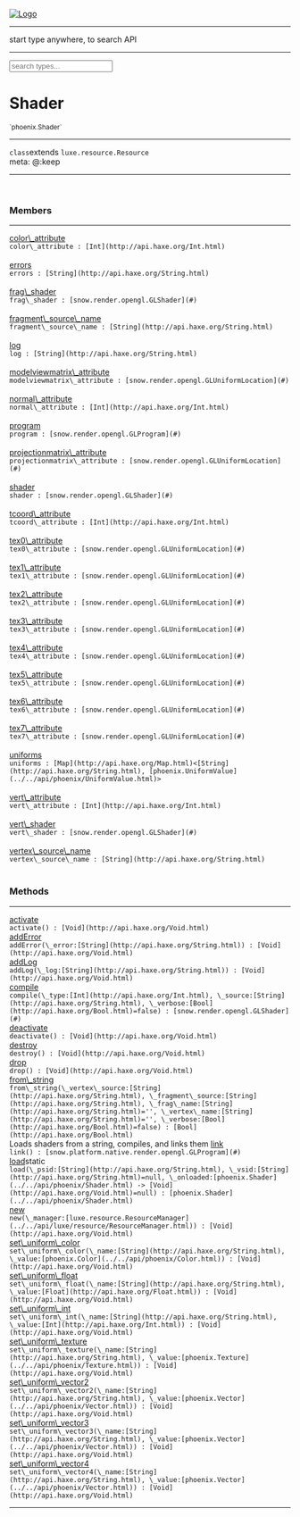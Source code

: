 
[![Logo](../../images/logo.png)](../../api/index.html)

<hr/>
start type anywhere, to search API
<hr/>

<script src="../../js/omnibar.js"> </script>
<link rel="stylesheet" type="text/css" href="../../css/omnibar.css" media="all">

<div id="omnibar"> <input id="omnibar_text" type="text" placeholder="search types..."></input></div>
<script  id="typelist" data-relpath="../../" data-types="Luxe,luxe.AppConfig,luxe.Audio,luxe.Camera,luxe.Circle,luxe.Color,luxe.ColorHSL,luxe.ColorHSV,luxe.Component,luxe.Core,luxe.Cursor,luxe.Debug,luxe.Draw,luxe.EmitHandler,luxe.Emitter,luxe.Entity,luxe.Events,luxe.Game,luxe.GamepadEvent,luxe.GamepadEventType,luxe.ID,luxe.Input,luxe.InputEvent,luxe.InputType,luxe.InteractState,luxe.Key,luxe.KeyEvent,luxe.Log,luxe.Matrix,luxe.Mesh,luxe.ModState,luxe.MouseButton,luxe.MouseEvent,luxe.NineSlice,luxe.Objects,luxe.Parcel,luxe.ParcelProgress,luxe.Particle,luxe.ParticleEmitter,luxe.ParticleEmitterInitData,luxe.ParticleSystem,luxe.Physics,luxe.PhysicsEngine,luxe.ProjectionType,luxe.Quaternion,luxe.Rectangle,luxe.Scan,luxe.Scene,luxe.Screen,luxe.Sound,luxe.Sprite,luxe.State,luxe.States,luxe.Text,luxe.TextAlign,luxe.TextEvent,luxe.TextEventType,luxe.Timer,luxe.TouchEvent,luxe.Transform,luxe.Vec,luxe.Vector,luxe.Visual,luxe._Core.CoreThreadRequest,luxe._Core.LoadShaderInfo,luxe._Core.LoadTextureInfo,luxe._Emitter.EmitNode,luxe._Events.EventConnection,luxe._Events.EventObject,luxe._NineSlice.Slice,luxe._Parcel.FontInfo,luxe._Parcel.ShaderInfo,luxe._Parcel.SoundInfo,luxe.collision.Collision,luxe.collision.CollisionData,luxe.collision.ShapeDrawer,luxe.collision.ShapeDrawerLuxe,luxe.collision.shapes.Circle,luxe.collision.shapes.Polygon,luxe.collision.shapes.Shape,luxe.components.Components,luxe.components.cameras.FlyCamera,luxe.components.render.MeshComponent,luxe.components.sprite.SpriteAnimation,luxe.components.sprite.SpriteAnimationData,luxe.components.sprite.SpriteAnimationEventData,luxe.components.sprite.SpriteAnimationFrame,luxe.components.sprite.SpriteAnimationFrameEvent,luxe.components.sprite.SpriteAnimationFrameSource,luxe.components.sprite.SpriteAnimationType,luxe.debug.BatcherDebugView,luxe.debug.DebugInspectorOptions,luxe.debug.DebugView,luxe.debug.Inspector,luxe.debug.ProfilerDebugView,luxe.debug.RenderStats,luxe.debug.StatsDebugView,luxe.debug.TraceDebugView,luxe.debug._ProfilerDebugView.ProfilerBar,luxe.debug._ProfilerDebugView.ProfilerValue,luxe.importers.obj.Data,luxe.importers.obj.Normal,luxe.importers.obj.Reader,luxe.importers.obj.UV,luxe.importers.obj.Vector,luxe.importers.obj.Vertex,luxe.importers.texturepacker.TexturePackerData,luxe.importers.texturepacker.TexturePackerFrame,luxe.importers.texturepacker.TexturePackerJSON,luxe.importers.texturepacker.TexturePackerJSONType,luxe.importers.texturepacker.TexturePackerMeta,luxe.importers.texturepacker.TexturePackerRect,luxe.importers.texturepacker.TexturePackerSize,luxe.importers.texturepacker.TexturePackerSpriteAnimation,luxe.macros.BuildVersion,luxe.macros.ComponentRules,luxe.macros.EntityRules,luxe.options.BatcherOptions,luxe.options.CameraOptions,luxe.options.CircleGeometryOptions,luxe.options.ColorOptions,luxe.options.ComponentOptions,luxe.options.DrawArcOptions,luxe.options.DrawBoxOptions,luxe.options.DrawCircleOptions,luxe.options.DrawLineOptions,luxe.options.DrawNgonOptions,luxe.options.DrawPlaneOptions,luxe.options.DrawRectangleOptions,luxe.options.DrawRingOptions,luxe.options.DrawTextureOptions,luxe.options.EntityOptions,luxe.options.FontOptions,luxe.options.GeometryOptions,luxe.options.LineGeometryOptions,luxe.options.LuxeCameraOptions,luxe.options.MeshOptions,luxe.options.NineSliceOptions,luxe.options.ParcelOptions,luxe.options.ParcelProgressOptions,luxe.options.ParticleEmitterOptions,luxe.options.ParticleOptions,luxe.options.PlaneGeometryOptions,luxe.options.QuadGeometryOptions,luxe.options.RectangleGeometryOptions,luxe.options.ResourceOptions,luxe.options.SpriteOptions,luxe.options.StateOptions,luxe.options.StatesOptions,luxe.options.TextureOptions,luxe.options.TileLayerOptions,luxe.options.TileOptions,luxe.options.TilemapOptions,luxe.options.TilemapVisualOptions,luxe.options.TilesetOptions,luxe.options.VisualOptions,luxe.options._DrawOptions.DrawOptions,luxe.resource.DataResource,luxe.resource.JSONResource,luxe.resource.Resource,luxe.resource.ResourceManager,luxe.resource.ResourceStats,luxe.resource.ResourceType,luxe.resource.SoundResource,luxe.resource.TextResource,luxe.structural.Bag,luxe.structural.BalancedBinarySearchTraverseMethod,luxe.structural.BalancedBinarySearchTree,luxe.structural.BalancedBinarySearchTreeNode,luxe.structural.BinarySearchTraverseMethod,luxe.structural.BinarySearchTree,luxe.structural.BinarySearchTreeNode,luxe.structural.Heap,luxe.structural.Pool,luxe.structural.Stack,luxe.structural.StackNode,luxe.structural._Bag.BagNode,luxe.tilemaps.Isometric,luxe.tilemaps.IsometricVisuals,luxe.tilemaps.Ortho,luxe.tilemaps.OrthoVisuals,luxe.tilemaps.Tile,luxe.tilemaps.TileArray,luxe.tilemaps.TileLayer,luxe.tilemaps.TileOffset,luxe.tilemaps.TiledMap,luxe.tilemaps.TiledMapOptions,luxe.tilemaps.Tilemap,luxe.tilemaps.TilemapOrientation,luxe.tilemaps.TilemapVisuals,luxe.tilemaps.TilemapVisualsLayerGeometry,luxe.tilemaps.Tileset,luxe.tilemaps.tiled.TiledLayer,luxe.tilemaps.tiled.TiledMapData,luxe.tilemaps.tiled.TiledObject,luxe.tilemaps.tiled.TiledObjectGroup,luxe.tilemaps.tiled.TiledObjectType,luxe.tilemaps.tiled.TiledPolyObject,luxe.tilemaps.tiled.TiledPropertyTile,luxe.tilemaps.tiled.TiledTile,luxe.tilemaps.tiled.TiledTileset,luxe.tween.Actuate,luxe.tween.BezierPath,luxe.tween.ComponentPath,luxe.tween.IComponentPath,luxe.tween.LinearPath,luxe.tween.MotionPath,luxe.tween.ObjectHash,luxe.tween.RotationPath,luxe.tween._Actuate.TweenTimer,luxe.tween.actuators.GenericActuator,luxe.tween.actuators.IGenericActuator,luxe.tween.actuators.MethodActuator,luxe.tween.actuators.MotionPathActuator,luxe.tween.actuators.PropertyDetails,luxe.tween.actuators.PropertyPathDetails,luxe.tween.actuators.SimpleActuator,luxe.tween.easing.Back,luxe.tween.easing.BackEaseIn,luxe.tween.easing.BackEaseInOut,luxe.tween.easing.BackEaseOut,luxe.tween.easing.Bounce,luxe.tween.easing.BounceEaseIn,luxe.tween.easing.BounceEaseInOut,luxe.tween.easing.BounceEaseOut,luxe.tween.easing.Cubic,luxe.tween.easing.CubicEaseIn,luxe.tween.easing.CubicEaseInOut,luxe.tween.easing.CubicEaseOut,luxe.tween.easing.Elastic,luxe.tween.easing.ElasticEaseIn,luxe.tween.easing.ElasticEaseInOut,luxe.tween.easing.ElasticEaseOut,luxe.tween.easing.Expo,luxe.tween.easing.ExpoEaseIn,luxe.tween.easing.ExpoEaseInOut,luxe.tween.easing.ExpoEaseOut,luxe.tween.easing.IEasing,luxe.tween.easing.Linear,luxe.tween.easing.LinearEaseNone,luxe.tween.easing.Quad,luxe.tween.easing.QuadEaseIn,luxe.tween.easing.QuadEaseInOut,luxe.tween.easing.QuadEaseOut,luxe.tween.easing.Quart,luxe.tween.easing.QuartEaseIn,luxe.tween.easing.QuartEaseInOut,luxe.tween.easing.QuartEaseOut,luxe.tween.easing.Quint,luxe.tween.easing.QuintEaseIn,luxe.tween.easing.QuintEaseInOut,luxe.tween.easing.QuintEaseOut,luxe.tween.easing.Sine,luxe.tween.easing.SineEaseIn,luxe.tween.easing.SineEaseInOut,luxe.tween.easing.SineEaseOut,luxe.utils.GeometryUtils,luxe.utils.JSON,luxe.utils.Maths,luxe.utils.UUID,luxe.utils.Utils,luxe.utils._UUID.Rule30,luxe.utils.json.JSONDecoder,luxe.utils.json.JSONEncoder,luxe.utils.json.JSONParseError,luxe.utils.json.JSONToken,luxe.utils.json.JSONTokenType,luxe.utils.json.JSONTokenizer,phoenix.BatchGroup,phoenix.BatchState,phoenix.Batcher,phoenix.BatcherKey,phoenix.BitmapFont,phoenix.BlendMode,phoenix.Camera,phoenix.Character,phoenix.Circle,phoenix.ClampType,phoenix.Color,phoenix.ColorHSL,phoenix.ColorHSV,phoenix.DualQuaternion,phoenix.FilterType,phoenix.KerningKey,phoenix.KeyValuePair,phoenix.Matrix,phoenix.MatrixTransform,phoenix.PageInfo,phoenix.PrimitiveType,phoenix.ProjectionType,phoenix.Quaternion,phoenix.Ray,phoenix.Rectangle,phoenix.RenderPass,phoenix.RenderPath,phoenix.RenderState,phoenix.RenderTexture,phoenix.Renderer,phoenix.RendererStats,phoenix.Shader,phoenix.Spatial,phoenix.TextAlign,phoenix.Texture,phoenix.Transform,phoenix.UniformValue,phoenix.UniformValueType,phoenix.Vec,phoenix.Vector,phoenix._Vector.Vec_Impl_,phoenix.geometry.ArcGeometry,phoenix.geometry.CircleGeometry,phoenix.geometry.ComplexGeometry,phoenix.geometry.ComplexQuad,phoenix.geometry.CompositeGeometry,phoenix.geometry.Geometry,phoenix.geometry.GeometryKey,phoenix.geometry.GeometryState,phoenix.geometry.LineGeometry,phoenix.geometry.PlaneGeometry,phoenix.geometry.QuadGeometry,phoenix.geometry.RectangleGeometry,phoenix.geometry.RingGeometry,phoenix.geometry.TextGeometry,phoenix.geometry.TextureCoord,phoenix.geometry.TextureCoordSet,phoenix.geometry.Vertex,phoenix.utils.Rendering"></script>



<h1>Shader</h1>
<small>`phoenix.Shader`</small>



<hr/>

`class`extends <code><span>luxe.resource.Resource</span></code><br/><span class="meta">
meta: @:keep</span>

<hr/>


&nbsp;
&nbsp;




<h3>Members</h3> <hr/><span class="member apipage">
                <a name="color_attribute"><a class="lift" href="#color_attribute">color\_attribute</a></a><div class="clear"></div>
                <code class="signature apipage">color\_attribute : [Int](http://api.haxe.org/Int.html)</code><br/></span>
            <span class="small_desc_flat"></span><br/><span class="member apipage">
                <a name="errors"><a class="lift" href="#errors">errors</a></a><div class="clear"></div>
                <code class="signature apipage">errors : [String](http://api.haxe.org/String.html)</code><br/></span>
            <span class="small_desc_flat"></span><br/><span class="member apipage">
                <a name="frag_shader"><a class="lift" href="#frag_shader">frag\_shader</a></a><div class="clear"></div>
                <code class="signature apipage">frag\_shader : [snow.render.opengl.GLShader](#)</code><br/></span>
            <span class="small_desc_flat"></span><br/><span class="member apipage">
                <a name="fragment_source_name"><a class="lift" href="#fragment_source_name">fragment\_source\_name</a></a><div class="clear"></div>
                <code class="signature apipage">fragment\_source\_name : [String](http://api.haxe.org/String.html)</code><br/></span>
            <span class="small_desc_flat"></span><br/><span class="member apipage">
                <a name="log"><a class="lift" href="#log">log</a></a><div class="clear"></div>
                <code class="signature apipage">log : [String](http://api.haxe.org/String.html)</code><br/></span>
            <span class="small_desc_flat"></span><br/><span class="member apipage">
                <a name="modelviewmatrix_attribute"><a class="lift" href="#modelviewmatrix_attribute">modelviewmatrix\_attribute</a></a><div class="clear"></div>
                <code class="signature apipage">modelviewmatrix\_attribute : [snow.render.opengl.GLUniformLocation](#)</code><br/></span>
            <span class="small_desc_flat"></span><br/><span class="member apipage">
                <a name="normal_attribute"><a class="lift" href="#normal_attribute">normal\_attribute</a></a><div class="clear"></div>
                <code class="signature apipage">normal\_attribute : [Int](http://api.haxe.org/Int.html)</code><br/></span>
            <span class="small_desc_flat"></span><br/><span class="member apipage">
                <a name="program"><a class="lift" href="#program">program</a></a><div class="clear"></div>
                <code class="signature apipage">program : [snow.render.opengl.GLProgram](#)</code><br/></span>
            <span class="small_desc_flat"></span><br/><span class="member apipage">
                <a name="projectionmatrix_attribute"><a class="lift" href="#projectionmatrix_attribute">projectionmatrix\_attribute</a></a><div class="clear"></div>
                <code class="signature apipage">projectionmatrix\_attribute : [snow.render.opengl.GLUniformLocation](#)</code><br/></span>
            <span class="small_desc_flat"></span><br/><span class="member apipage">
                <a name="shader"><a class="lift" href="#shader">shader</a></a><div class="clear"></div>
                <code class="signature apipage">shader : [snow.render.opengl.GLShader](#)</code><br/></span>
            <span class="small_desc_flat"></span><br/><span class="member apipage">
                <a name="tcoord_attribute"><a class="lift" href="#tcoord_attribute">tcoord\_attribute</a></a><div class="clear"></div>
                <code class="signature apipage">tcoord\_attribute : [Int](http://api.haxe.org/Int.html)</code><br/></span>
            <span class="small_desc_flat"></span><br/><span class="member apipage">
                <a name="tex0_attribute"><a class="lift" href="#tex0_attribute">tex0\_attribute</a></a><div class="clear"></div>
                <code class="signature apipage">tex0\_attribute : [snow.render.opengl.GLUniformLocation](#)</code><br/></span>
            <span class="small_desc_flat"></span><br/><span class="member apipage">
                <a name="tex1_attribute"><a class="lift" href="#tex1_attribute">tex1\_attribute</a></a><div class="clear"></div>
                <code class="signature apipage">tex1\_attribute : [snow.render.opengl.GLUniformLocation](#)</code><br/></span>
            <span class="small_desc_flat"></span><br/><span class="member apipage">
                <a name="tex2_attribute"><a class="lift" href="#tex2_attribute">tex2\_attribute</a></a><div class="clear"></div>
                <code class="signature apipage">tex2\_attribute : [snow.render.opengl.GLUniformLocation](#)</code><br/></span>
            <span class="small_desc_flat"></span><br/><span class="member apipage">
                <a name="tex3_attribute"><a class="lift" href="#tex3_attribute">tex3\_attribute</a></a><div class="clear"></div>
                <code class="signature apipage">tex3\_attribute : [snow.render.opengl.GLUniformLocation](#)</code><br/></span>
            <span class="small_desc_flat"></span><br/><span class="member apipage">
                <a name="tex4_attribute"><a class="lift" href="#tex4_attribute">tex4\_attribute</a></a><div class="clear"></div>
                <code class="signature apipage">tex4\_attribute : [snow.render.opengl.GLUniformLocation](#)</code><br/></span>
            <span class="small_desc_flat"></span><br/><span class="member apipage">
                <a name="tex5_attribute"><a class="lift" href="#tex5_attribute">tex5\_attribute</a></a><div class="clear"></div>
                <code class="signature apipage">tex5\_attribute : [snow.render.opengl.GLUniformLocation](#)</code><br/></span>
            <span class="small_desc_flat"></span><br/><span class="member apipage">
                <a name="tex6_attribute"><a class="lift" href="#tex6_attribute">tex6\_attribute</a></a><div class="clear"></div>
                <code class="signature apipage">tex6\_attribute : [snow.render.opengl.GLUniformLocation](#)</code><br/></span>
            <span class="small_desc_flat"></span><br/><span class="member apipage">
                <a name="tex7_attribute"><a class="lift" href="#tex7_attribute">tex7\_attribute</a></a><div class="clear"></div>
                <code class="signature apipage">tex7\_attribute : [snow.render.opengl.GLUniformLocation](#)</code><br/></span>
            <span class="small_desc_flat"></span><br/><span class="member apipage">
                <a name="uniforms"><a class="lift" href="#uniforms">uniforms</a></a><div class="clear"></div>
                <code class="signature apipage">uniforms : [Map](http://api.haxe.org/Map.html)&lt;[String](http://api.haxe.org/String.html), [phoenix.UniformValue](../../api/phoenix/UniformValue.html)&gt;</code><br/></span>
            <span class="small_desc_flat"></span><br/><span class="member apipage">
                <a name="vert_attribute"><a class="lift" href="#vert_attribute">vert\_attribute</a></a><div class="clear"></div>
                <code class="signature apipage">vert\_attribute : [Int](http://api.haxe.org/Int.html)</code><br/></span>
            <span class="small_desc_flat"></span><br/><span class="member apipage">
                <a name="vert_shader"><a class="lift" href="#vert_shader">vert\_shader</a></a><div class="clear"></div>
                <code class="signature apipage">vert\_shader : [snow.render.opengl.GLShader](#)</code><br/></span>
            <span class="small_desc_flat"></span><br/><span class="member apipage">
                <a name="vertex_source_name"><a class="lift" href="#vertex_source_name">vertex\_source\_name</a></a><div class="clear"></div>
                <code class="signature apipage">vertex\_source\_name : [String](http://api.haxe.org/String.html)</code><br/></span>
            <span class="small_desc_flat"></span><br/>


<h3>Methods</h3> <hr/><span class="method apipage">
            <a name="activate"><a class="lift" href="#activate">activate</a></a><div class="clear"></div>
            <code class="signature apipage">activate() : [Void](http://api.haxe.org/Void.html)</code><br/><span class="small_desc_flat"></span>


</span>
<span class="method apipage">
            <a name="addError"><a class="lift" href="#addError">addError</a></a><div class="clear"></div>
            <code class="signature apipage">addError(\_error:[String](http://api.haxe.org/String.html)<span></span>) : [Void](http://api.haxe.org/Void.html)</code><br/><span class="small_desc_flat"></span>


</span>
<span class="method apipage">
            <a name="addLog"><a class="lift" href="#addLog">addLog</a></a><div class="clear"></div>
            <code class="signature apipage">addLog(\_log:[String](http://api.haxe.org/String.html)<span></span>) : [Void](http://api.haxe.org/Void.html)</code><br/><span class="small_desc_flat"></span>


</span>
<span class="method apipage">
            <a name="compile"><a class="lift" href="#compile">compile</a></a><div class="clear"></div>
            <code class="signature apipage">compile(\_type:[Int](http://api.haxe.org/Int.html)<span></span>, \_source:[String](http://api.haxe.org/String.html)<span></span>, \_verbose:[Bool](http://api.haxe.org/Bool.html)<span>=false</span>) : [snow.render.opengl.GLShader](#)</code><br/><span class="small_desc_flat"></span>


</span>
<span class="method apipage">
            <a name="deactivate"><a class="lift" href="#deactivate">deactivate</a></a><div class="clear"></div>
            <code class="signature apipage">deactivate() : [Void](http://api.haxe.org/Void.html)</code><br/><span class="small_desc_flat"></span>


</span>
<span class="method apipage">
            <a name="destroy"><a class="lift" href="#destroy">destroy</a></a><div class="clear"></div>
            <code class="signature apipage">destroy() : [Void](http://api.haxe.org/Void.html)</code><br/><span class="small_desc_flat"></span>


</span>
<span class="method apipage">
            <a name="drop"><a class="lift" href="#drop">drop</a></a><div class="clear"></div>
            <code class="signature apipage">drop() : [Void](http://api.haxe.org/Void.html)</code><br/><span class="small_desc_flat"></span>


</span>
<span class="method apipage">
            <a name="from_string"><a class="lift" href="#from_string">from\_string</a></a><div class="clear"></div>
            <code class="signature apipage">from\_string(\_vertex\_source:[String](http://api.haxe.org/String.html)<span></span>, \_fragment\_source:[String](http://api.haxe.org/String.html)<span></span>, \_frag\_name:[String](http://api.haxe.org/String.html)<span>=&#x27;&#x27;</span>, \_vertex\_name:[String](http://api.haxe.org/String.html)<span>=&#x27;&#x27;</span>, \_verbose:[Bool](http://api.haxe.org/Bool.html)<span>=false</span>) : [Bool](http://api.haxe.org/Bool.html)</code><br/><span class="small_desc_flat">Loads shaders from a string, compiles, and links them</span>


</span>
<span class="method apipage">
            <a name="link"><a class="lift" href="#link">link</a></a><div class="clear"></div>
            <code class="signature apipage">link() : [snow.platform.native.render.opengl.GLProgram](#)</code><br/><span class="small_desc_flat"></span>


</span>
<span class="method apipage">
            <a name="load"><a class="lift" href="#load">load</a></a><span class="inline-block static">static</span><div class="clear"></div>
            <code class="signature apipage">load(\_psid:[String](http://api.haxe.org/String.html)<span></span>, \_vsid:[String](http://api.haxe.org/String.html)<span>=null</span>, \_onloaded:[phoenix.Shader](../../api/phoenix/Shader.html)&nbsp;-&gt; [Void](http://api.haxe.org/Void.html)<span>=null</span>) : [phoenix.Shader](../../api/phoenix/Shader.html)</code><br/><span class="small_desc_flat"></span>


</span>
<span class="method apipage">
            <a name="new"><a class="lift" href="#new">new</a></a><div class="clear"></div>
            <code class="signature apipage">new(\_manager:[luxe.resource.ResourceManager](../../api/luxe/resource/ResourceManager.html)<span></span>) : [Void](http://api.haxe.org/Void.html)</code><br/><span class="small_desc_flat"></span>


</span>
<span class="method apipage">
            <a name="set_uniform_color"><a class="lift" href="#set_uniform_color">set\_uniform\_color</a></a><div class="clear"></div>
            <code class="signature apipage">set\_uniform\_color(\_name:[String](http://api.haxe.org/String.html)<span></span>, \_value:[phoenix.Color](../../api/phoenix/Color.html)<span></span>) : [Void](http://api.haxe.org/Void.html)</code><br/><span class="small_desc_flat"></span>


</span>
<span class="method apipage">
            <a name="set_uniform_float"><a class="lift" href="#set_uniform_float">set\_uniform\_float</a></a><div class="clear"></div>
            <code class="signature apipage">set\_uniform\_float(\_name:[String](http://api.haxe.org/String.html)<span></span>, \_value:[Float](http://api.haxe.org/Float.html)<span></span>) : [Void](http://api.haxe.org/Void.html)</code><br/><span class="small_desc_flat"></span>


</span>
<span class="method apipage">
            <a name="set_uniform_int"><a class="lift" href="#set_uniform_int">set\_uniform\_int</a></a><div class="clear"></div>
            <code class="signature apipage">set\_uniform\_int(\_name:[String](http://api.haxe.org/String.html)<span></span>, \_value:[Int](http://api.haxe.org/Int.html)<span></span>) : [Void](http://api.haxe.org/Void.html)</code><br/><span class="small_desc_flat"></span>


</span>
<span class="method apipage">
            <a name="set_uniform_texture"><a class="lift" href="#set_uniform_texture">set\_uniform\_texture</a></a><div class="clear"></div>
            <code class="signature apipage">set\_uniform\_texture(\_name:[String](http://api.haxe.org/String.html)<span></span>, \_value:[phoenix.Texture](../../api/phoenix/Texture.html)<span></span>) : [Void](http://api.haxe.org/Void.html)</code><br/><span class="small_desc_flat"></span>


</span>
<span class="method apipage">
            <a name="set_uniform_vector2"><a class="lift" href="#set_uniform_vector2">set\_uniform\_vector2</a></a><div class="clear"></div>
            <code class="signature apipage">set\_uniform\_vector2(\_name:[String](http://api.haxe.org/String.html)<span></span>, \_value:[phoenix.Vector](../../api/phoenix/Vector.html)<span></span>) : [Void](http://api.haxe.org/Void.html)</code><br/><span class="small_desc_flat"></span>


</span>
<span class="method apipage">
            <a name="set_uniform_vector3"><a class="lift" href="#set_uniform_vector3">set\_uniform\_vector3</a></a><div class="clear"></div>
            <code class="signature apipage">set\_uniform\_vector3(\_name:[String](http://api.haxe.org/String.html)<span></span>, \_value:[phoenix.Vector](../../api/phoenix/Vector.html)<span></span>) : [Void](http://api.haxe.org/Void.html)</code><br/><span class="small_desc_flat"></span>


</span>
<span class="method apipage">
            <a name="set_uniform_vector4"><a class="lift" href="#set_uniform_vector4">set\_uniform\_vector4</a></a><div class="clear"></div>
            <code class="signature apipage">set\_uniform\_vector4(\_name:[String](http://api.haxe.org/String.html)<span></span>, \_value:[phoenix.Vector](../../api/phoenix/Vector.html)<span></span>) : [Void](http://api.haxe.org/Void.html)</code><br/><span class="small_desc_flat"></span>


</span>



<hr/>

&nbsp;
&nbsp;
&nbsp;
&nbsp;